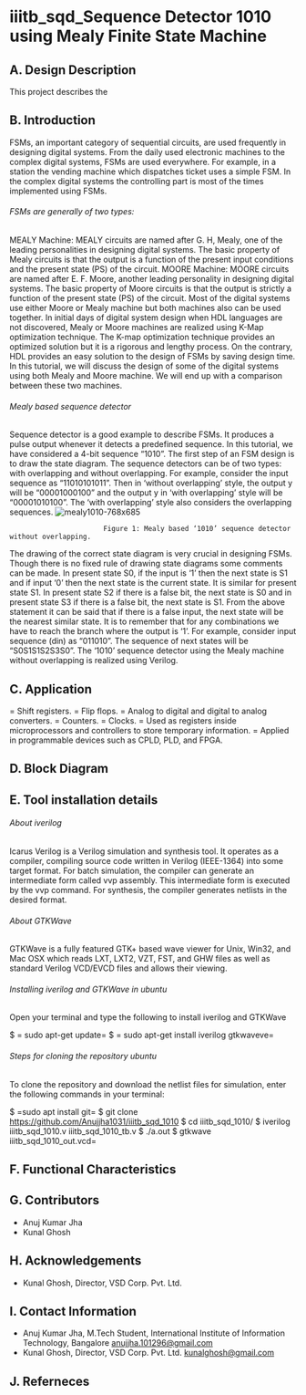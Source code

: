 # iiitb_sqd_Sequence Detector 1010 using Mealy Finite State Machine
## A. Design Description
This project describes the

## B. Introduction
FSMs, an important category of sequential circuits, are used frequently in designing digital systems. From the daily used electronic machines to the complex digital systems, FSMs are used everywhere. For example, in a station the vending machine which dispatches ticket uses a simple FSM. In the complex digital systems the controlling part is most of the times implemented using FSMs.
###### FSMs are generally of two types:
MEALY Machine: MEALY circuits are named after G. H, Mealy, one of the leading personalities in designing digital systems. The basic property of Mealy circuits is that the output is a function of the present input conditions and the present state (PS) of the circuit.
MOORE Machine: MOORE circuits are named after E. F. Moore, another leading personality in designing digital systems. The basic property of Moore circuits is that the output is strictly a function of the present state (PS) of the circuit.
Most of the digital systems use either Moore or Mealy machine but both machines also can be used together. In initial days of digital system design when HDL languages are not discovered, Mealy or Moore machines are realized using K-Map optimization technique. The K-map optimization technique provides an optimized solution but it is a rigorous and lengthy process. On the contrary, HDL provides an easy solution to the design of FSMs by saving design time. In this tutorial, we will discuss the design of some of the digital systems using both Mealy and Moore machine. We will end up with a comparison between these two machines.
###### Mealy based sequence detector
Sequence detector is a good example to describe FSMs. It produces a pulse output whenever it detects a predefined sequence. In this tutorial, we have considered a 4-bit sequence “1010”. The first step of an FSM design is to draw the state diagram. The sequence detectors can be of two types: with overlapping and without overlapping. For example, consider the input sequence as “11010101011”. Then in ‘without overlapping’ style, the output y will be “00001000100” and the output y in ‘with overlapping’ style will be “00001010100”. The ‘with overlapping’ style also considers the overlapping sequences.
![mealy1010-768x685](https://user-images.githubusercontent.com/110462872/183279453-2feb505a-be1c-47f9-ab00-c4b29fe0d0ab.png)
                          
                           Figure 1: Mealy based ‘1010’ sequence detector without overlapping.

The drawing of the correct state diagram is very crucial in designing FSMs. Though there is no fixed rule of drawing state diagrams some comments can be made. In present state S0, if the input is ‘1’ then the next state is S1 and if input ‘0’ then the next state is the current state. It is similar for present state S1. In present state S2 if there is a false bit, the next state is S0 and in present state S3 if there is a false bit, the next state is S1. From the above statement it can be said that if there is a false input, the next state will be the nearest similar state. It is to remember that for any combinations we have to reach the branch where the output is ‘1’. For example, consider input sequence (din) as “011010”. The sequence of next states will be “S0S1S1S2S3S0”.
The ‘1010’ sequence detector using the Mealy machine without overlapping is realized using Verilog.
## C. Application
= Shift registers.
= Flip flops.
= Analog to digital and digital to analog converters.
= Counters.
= Clocks.
= Used as registers inside microprocessors and controllers to store temporary information.
= Applied in programmable devices such as CPLD, PLD, and FPGA.

## D. Block Diagram

## E. Tool installation details
###### About iverilog
Icarus Verilog is a Verilog simulation and synthesis tool. It operates as a compiler, compiling source code written in Verilog (IEEE-1364) into some target format. For batch simulation, the compiler can generate an intermediate form called vvp assembly. This intermediate form is executed by the vvp command. For synthesis, the compiler generates netlists in the desired format.

###### About GTKWave
GTKWave is a fully featured GTK+ based wave viewer for Unix, Win32, and Mac OSX which reads LXT, LXT2, VZT, FST, and GHW files as well as standard Verilog VCD/EVCD files and allows their viewing. 

###### Installing iverilog and GTKWave in ubuntu
Open your terminal and type the following to install iverilog and GTKWave

$ = sudo apt-get update=
$ = sudo apt-get install iverilog gtkwaveve=

###### Steps for cloning the repository ubuntu
To clone the repository and download the netlist files for simulation, enter the following commands in your terminal:

$ =sudo apt install git=
$ git clone https://github.com/Anujjha1031/iiitb_sqd_1010
$ cd iiitb_sqd_1010/
$ iverilog iiitb_sqd_1010.v iiitb_sqd_1010_tb.v
$ ./a.out
$ gtkwave iiitb_sqd_1010_out.vcd=

## F. Functional Characteristics

## G. Contributors
* Anuj Kumar Jha
* Kunal Ghosh

## H. Acknowledgements
* Kunal Ghosh, Director, VSD Corp. Pvt. Ltd.

## I. Contact Information
* Anuj Kumar Jha, M.Tech Student, International Institute of Information Technology, Bangalore anujjha.101296@gmail.com
* Kunal Ghosh, Director, VSD Corp. Pvt. Ltd. kunalghosh@gmail.com

## J. Referneces


